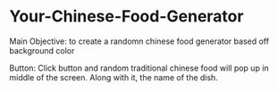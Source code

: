 # Your-Chinese-Food-Generator

Main Objective: to create a randomn chinese food generator based off background color

Button:
Click button and random traditional chinese food will pop up in middle of the screen. Along with it, the name of the dish.



